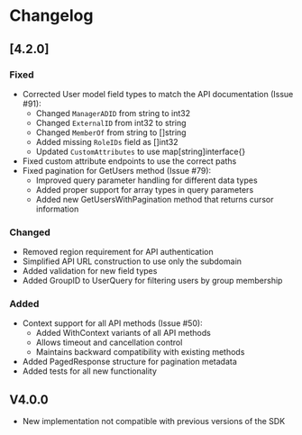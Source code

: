 # Changelog

## [4.2.0]

### Fixed
- Corrected User model field types to match the API documentation (Issue #91):
  - Changed `ManagerADID` from string to int32
  - Changed `ExternalID` from int32 to string
  - Changed `MemberOf` from string to []string
  - Added missing `RoleIDs` field as []int32
  - Updated `CustomAttributes` to use map[string]interface{}
- Fixed custom attribute endpoints to use the correct paths
- Fixed pagination for GetUsers method (Issue #79):
  - Improved query parameter handling for different data types
  - Added proper support for array types in query parameters
  - Added new GetUsersWithPagination method that returns cursor information

### Changed
- Removed region requirement for API authentication
- Simplified API URL construction to use only the subdomain
- Added validation for new field types
- Added GroupID to UserQuery for filtering users by group membership

### Added
- Context support for all API methods (Issue #50):
  - Added WithContext variants of all API methods
  - Allows timeout and cancellation control
  - Maintains backward compatibility with existing methods
- Added PagedResponse structure for pagination metadata
- Added tests for all new functionality

## V4.0.0
- New implementation not compatible with previous versions of the SDK
